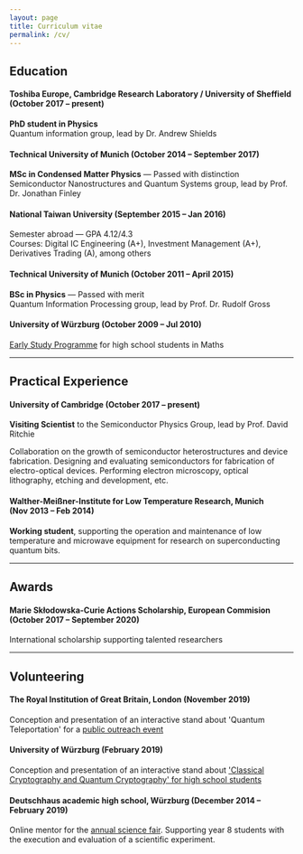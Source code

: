 ```yaml
---
layout: page
title: Curriculum vitae
permalink: /cv/
---
```


## Education
#### Toshiba Europe, Cambridge Research Laboratory / University of Sheffield <br/>(October 2017 – present)
**PhD student in Physics**  
Quantum information group, lead by Dr. Andrew Shields


#### Technical University of Munich (October 2014 – September 2017)
**MSc in Condensed Matter Physics** — Passed with distinction  
Semiconductor Nanostructures and Quantum Systems group, lead by Prof. Dr. Jonathan Finley

#### National Taiwan University (September 2015 – Jan 2016)
Semester abroad — GPA 4.12/4.3  
Courses: Digital IC Engineering (A+), Investment Management (A+), Derivatives Trading (A), among others

#### Technical University of Munich (October 2011 – April 2015)
**BSc in Physics** — Passed with merit  
Quantum  Information Processing group, lead by Prof. Dr. Rudolf	Gross

#### University of Würzburg (October 2009 – Jul 2010)
[Early Study Programme](https://ifm.mathematik.uni-wuerzburg.de/fruehstudium/) for high school students in Maths

---  
## Practical Experience
#### University of Cambridge (October 2017 – present)
**Visiting Scientist** to the Semiconductor Physics Group, lead by Prof. David Ritchie

Collaboration on the growth of semiconductor heterostructures and device fabrication. 
Designing and evaluating semiconductors for fabrication of electro-optical devices.
Performing electron microscopy, optical lithography, etching and development, etc.

#### Walther-Meißner-Institute for Low Temperature Research, Munich <br/>(Nov 2013 – Feb 2014)
**Working student**, supporting the operation and maintenance of low temperature and microwave equipment for research on superconducting quantum bits.

---
## Awards
#### Marie Skłodowska-Curie Actions Scholarship, European Commision <br/>(October 2017 – September 2020)
International scholarship supporting talented researchers

---
## Volunteering
#### The Royal Institution of Great Britain, London (November 2019)
Conception and presentation of an interactive stand about 'Quantum Teleportation' for a [public outreach event](https://www.rigb.org/whats-on/events-2019/november/public-quantum-in-the-city)

#### University of Würzburg (February 2019)
Conception and presentation of an interactive stand about ['Classical Cryptography and Quantum Cryptography' for high school students](https://4photonblog.wordpress.com/2019/03/19/the-next-generation-organizing-an-outreach-event/)

#### Deutschhaus academic high school, Würzburg (December 2014 – February 2019)
Online mentor for the [annual science fair](https://www.deutschhaus.de/fachbereiche/naturwissenschaften/chemie/virtual-science-fair/). Supporting year 8 students with the execution and evaluation of a scientific experiment.
